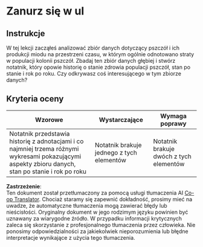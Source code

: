 <!--
CO_OP_TRANSLATOR_METADATA:
{
  "original_hash": "680419753c086eef51be86607c623945",
  "translation_date": "2025-08-24T01:08:16+00:00",
  "source_file": "3-Data-Visualization/12-visualization-relationships/assignment.md",
  "language_code": "pl"
}
-->
# Zanurz się w ul

## Instrukcje

W tej lekcji zacząłeś analizować zbiór danych dotyczący pszczół i ich produkcji miodu na przestrzeni czasu, w którym ogólnie odnotowano straty w populacji kolonii pszczół. Zbadaj ten zbiór danych głębiej i stwórz notatnik, który opowie historię o stanie zdrowia populacji pszczół, stan po stanie i rok po roku. Czy odkrywasz coś interesującego w tym zbiorze danych?

## Kryteria oceny

| Wzorowe                                                                                                                                                 | Wystarczające                           | Wymaga poprawy                           |
| ------------------------------------------------------------------------------------------------------------------------------------------------------- | --------------------------------------- | ---------------------------------------- |
| Notatnik przedstawia historię z adnotacjami i co najmniej trzema różnymi wykresami pokazującymi aspekty zbioru danych, stan po stanie i rok po roku      | Notatnik brakuje jednego z tych elementów | Notatnik brakuje dwóch z tych elementów |

**Zastrzeżenie**:  
Ten dokument został przetłumaczony za pomocą usługi tłumaczenia AI [Co-op Translator](https://github.com/Azure/co-op-translator). Chociaż staramy się zapewnić dokładność, prosimy mieć na uwadze, że automatyczne tłumaczenia mogą zawierać błędy lub nieścisłości. Oryginalny dokument w jego rodzimym języku powinien być uznawany za wiarygodne źródło. W przypadku informacji krytycznych zaleca się skorzystanie z profesjonalnego tłumaczenia przez człowieka. Nie ponosimy odpowiedzialności za jakiekolwiek nieporozumienia lub błędne interpretacje wynikające z użycia tego tłumaczenia.
